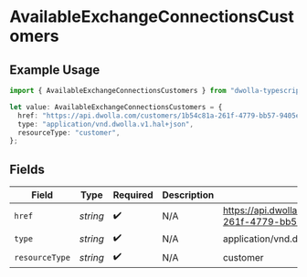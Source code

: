 # AvailableExchangeConnectionsCustomers

## Example Usage

```typescript
import { AvailableExchangeConnectionsCustomers } from "dwolla-typescript/models";

let value: AvailableExchangeConnectionsCustomers = {
  href: "https://api.dwolla.com/customers/1b54c81a-261f-4779-bb57-9405e6e00694",
  type: "application/vnd.dwolla.v1.hal+json",
  resourceType: "customer",
};
```

## Fields

| Field                                                                 | Type                                                                  | Required                                                              | Description                                                           | Example                                                               |
| --------------------------------------------------------------------- | --------------------------------------------------------------------- | --------------------------------------------------------------------- | --------------------------------------------------------------------- | --------------------------------------------------------------------- |
| `href`                                                                | *string*                                                              | :heavy_check_mark:                                                    | N/A                                                                   | https://api.dwolla.com/customers/1b54c81a-261f-4779-bb57-9405e6e00694 |
| `type`                                                                | *string*                                                              | :heavy_check_mark:                                                    | N/A                                                                   | application/vnd.dwolla.v1.hal+json                                    |
| `resourceType`                                                        | *string*                                                              | :heavy_check_mark:                                                    | N/A                                                                   | customer                                                              |